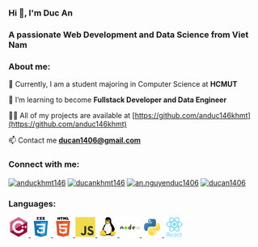 <h3>Hi 👋, I'm Duc An</h3>
<h3>A passionate Web Development and Data Science from Viet Nam</h3>

<h3 align="left">About me:</h3>
<p align="left">
  
 🔭 Currently, I am a student majoring in Computer Science at **HCMUT**

🌱 I’m learning to become **Fullstack Developer and Data Engineer**

👨‍💻 All of my projects are available at [https://github.com/anduc146khmt](https://github.com/anduc146khmt)
<!--
- 📝 I regularly write articles on [my blog (available soon)](my blog (available soon))
-->
📫 Contact me **ducan1406@gmail.com**
<!--
- 📄 Know about my experiences [my CV (available soon)](my CV (available soon))
-->
</p>
<h3 align="left">Connect with me:</h3>
<p align="left">
<a href="https://linkedin.com/in/anduckhmt146" target="_blank"><img align="center" src="https://raw.githubusercontent.com/rahuldkjain/github-profile-readme-generator/master/src/images/icons/Social/linked-in-alt.svg" alt="anduckhmt146" height="30" width="40" /></a>
<a href="https://kaggle.com/ducankhmt146" target="_blank"><img align="center" src="https://raw.githubusercontent.com/rahuldkjain/github-profile-readme-generator/master/src/images/icons/Social/kaggle.svg" alt="ducankhmt146" height="30" width="40" /></a>
<a href="https://fb.com/an.nguyenduc1406" target="_blank"><img align="center" src="https://raw.githubusercontent.com/rahuldkjain/github-profile-readme-generator/master/src/images/icons/Social/facebook.svg" alt="an.nguyenduc1406" height="30" width="40" /></a>
<a href="https://www.leetcode.com/ducan1406" target="_blank"><img align="center" src="https://raw.githubusercontent.com/rahuldkjain/github-profile-readme-generator/master/src/images/icons/Social/leet-code.svg" alt="ducan1406" height="30" width="40" /></a>
</p>

<h3 align="left">Languages:</h3>
<p align="left"> <a href="https://www.w3schools.com/cpp/" target="_blank" rel="noreferrer"> <img src="https://raw.githubusercontent.com/devicons/devicon/master/icons/cplusplus/cplusplus-original.svg" alt="cplusplus" width="40" height="40"/> </a> <a href="https://www.w3schools.com/css/" target="_blank" rel="noreferrer"> <img src="https://raw.githubusercontent.com/devicons/devicon/master/icons/css3/css3-original-wordmark.svg" alt="css3" width="40" height="40"/> </a> <a href="https://www.w3.org/html/" target="_blank" rel="noreferrer"> <img src="https://raw.githubusercontent.com/devicons/devicon/master/icons/html5/html5-original-wordmark.svg" alt="html5" width="40" height="40"/> </a> <a href="https://developer.mozilla.org/en-US/docs/Web/JavaScript" target="_blank" rel="noreferrer"> <img src="https://raw.githubusercontent.com/devicons/devicon/master/icons/javascript/javascript-original.svg" alt="javascript" width="40" height="40"/> </a> <a href="https://www.linux.org/" target="_blank" rel="noreferrer"> <img src="https://raw.githubusercontent.com/devicons/devicon/master/icons/linux/linux-original.svg" alt="linux" width="40" height="40"/> </a> <a href="https://nodejs.org" target="_blank" rel="noreferrer"> <img src="https://raw.githubusercontent.com/devicons/devicon/master/icons/nodejs/nodejs-original-wordmark.svg" alt="nodejs" width="40" height="40"/> </a> <a href="https://www.python.org" target="_blank" rel="noreferrer"> <img src="https://raw.githubusercontent.com/devicons/devicon/master/icons/python/python-original.svg" alt="python" width="40" height="40"/> </a> <a href="https://reactjs.org/" target="_blank" rel="noreferrer"> <img src="https://raw.githubusercontent.com/devicons/devicon/master/icons/react/react-original-wordmark.svg" alt="react" width="40" height="40"/> </a> </p>
